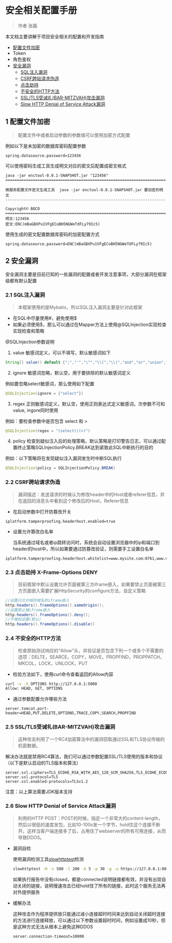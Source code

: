 # 安全相关配置手册

> 作者 张磊

本文档主要讲解于项目安全相关的配置和开发指南

- [配置文件加密](#user-content-1)
- Token
- 角色鉴权
- [安全漏洞](#user-content-2)
  - [SQL注入漏洞](#user-content-2.1)
  - [CSRF跨站请求伪造](#user-content-2.2)
  - [点击劫持](#user-content-2.2)
  - [不安全的HTTP方法](#user-content-2.4)
  - [SSL/TLS受诫礼(BAR-MITZVAH)攻击漏洞](#user-content-2.5)
  - [Slow HTTP Denial of Service Attack漏洞](#user-content-2.6)



## <a id="1">1</a> 配置文件加密
> 配置文件中或者启动参数的参数值可以使用加密方式配置

例如以下是未加密的数据库密码配置参数

```properties
spring.datasource.password=123456
```

可以使用密码生成工具生成明文对应的密文后配置成密文格式

```shell
java -jar enctool-0.0.1-SNAPSHOT.jar "123456" 
======================================================================  
微服务配置文件密文生成工具  java -jar enctool-0.0.1-SNAPSHOT.jar 要加密的明文 
----------------------------------------------------------------------         
Copyright© BOCO  
====================================================================== 
明文:123456 
密文:ENC(mBaGBXPu1VFgECoBH5NGWeTdFLy79Ic5)
```

使用生成的密文配置数据库密码的加密配置方式

```properties
spring.datasource.password=ENC(mBaGBXPu1VFgECoBH5NGWeTdFLy79Ic5)
```

## <a id="2">2</a> 安全漏洞

安全漏洞主要是目前已知的一些漏洞的配置或者开发注意事项，大部分漏洞在框架级都有默认配置

### <a id="2.1">2.1</a> SQL注入漏洞

> 本框架使用的是Mybatis，所以SQL注入漏洞主要是针对此框架

* 在SQL中尽量使用#，避免使用$
* 如果必须使用$，那么可以通过在Mapper方法上使用@SQLInjection实现检查实现检查和策略

@SQLInjection参数说明

1. value 敏感词定义，可以不填写，默认敏感词如下

```java
String[] value() default {";","'","\"","\\(","\\)","and","or","union","where","limit","select","delete","substr","group","by"};
```

2. ignore 敏感词忽略，默认空，用于要排除的默认敏感词定义

例如要忽略select敏感词，那么使用如下配置

```java
@SQLInjection(ignore = {"select"})
```
3. regex 正则敏感词定义，默认空，使用正则表达式定义敏感词，次参数不可和value, ingore同时使用

例如：要检查参数中是否包含 select 和 >

```java
@SQLInjection(regex = "(select)|(>)")
```

4. policy 检查到疑似注入后的处理策略，默认策略是打印警告日志，可以通过配置终止策略SQLInjectionPolicy.BREAK达到紧致此SQL中断执行的目的

例如：以下策略将在发现疑似注入漏洞发生时中断SQL执行

```java
@SQLInjection(policy = SQLInjectionPolicy.BREAK)
```
### <a id="2.2">2.2</a> CSRF跨站请求伪造

> 漏洞描述：发送请求的时候认为修改header中的Host或者referer信息，并在返回的消息头中看到这个修改后的Host，Referer信息

* 在启动参数中打开防篡改开关

```properties
iplatform.tamperproofing.headerhost.enabled=true
```

* 设置允许篡改白名单

  当系统通过域名或者ip跳转访问时，系统会自动设置浏览器中的ip和端口到header的host中，所以如果要通过防篡改验证，则需要手工设置白名单

```properties
iplatform.tamperproofing.headerhost.whitelist=www.mysite.com:8761,www.mysite.org:8761
```

### <a id="2.3">2.3</a> 点击劫持 X-Frame-Options DENY

> 目前框架中默认设置允许页面被第三方iframe嵌入，如果要禁止页面被第三方页面嵌入需要扩展HttpSecurity的configure方法，自定义策略

```java
//设置只允许相同域名的iframe嵌入
http.headers().frameOptions().sameOrigin();
//设置禁止被iframe嵌入    
http.headers().frameOptions().deny();
//不增加设置(默认)
http.headers().frameOptions().disable()  
```

### <a id="2.4">2.4</a> 不安全的HTTP方法

> 检查原始测试响应的“Allow”头，并验证是否包含下列一个或多个不需要的选项：DELTE，SEARCE，COPY，MOVE，PROPFIND，PROPPATCH，MKCOL，LOCK，UNLOCK，PUT

* 检验方法如下，使用curl命令查看返回的Allow内容

```bash
curl -v -X OPTIONS http://127.0.0.1:5000
Allow: HEAD, GET, OPTIONS
```

* 通过参数配置允许哪些方法

```properties
server.tomcat.port-header=HEAD,PUT,DELETE,OPTIONS,TRACE,COPY,SEARCH,PROPFIND
```

### <a id="2.5">2.5</a> SSL/TLS受诫礼(BAR-MITZVAH)攻击漏洞

> 这种攻击利用了一个RC4加密算法中的漏洞窃取通过SSL和TLS协议传输的机密数据。

解决办法就是禁用RC4算法，我们可以通过参数配置SSL/TLS使用的版本和协议（以下是默认启动的TLS版本和算法）

```properties
server.ssl.ciphers=TLS_ECDHE_RSA_WITH_AES_128_GCM_SHA256,TLS_ECDHE_ECDSA_WITH_AES_128_GCM_SHA256,TLS_ECDHE_RSA_WITH_AES_256_GCM_SHA384,TLS_ECDHE_ECDSA_WITH_AES_256_GCM_SHA384,TLS_ECDHE_RSA_WITH_AES_128_SHA256,TLS_ECDHE_ECDSA_WITH_AES_128_SHA256,TLS_ECDHE_RSA_WITH_AES_128_SHA,TLS_ECDHE_ECDSA_WITH_AES_128_SHA,TLS_ECDHE_RSA_WITH_AES_256_SHA384,TLS_ECDHE_ECDSA_WITH_AES_256_SHA384,TLS_ECDHE_RSA_WITH_AES_256_SHA,TLS_ECDHE_ECDSA_WITH_AES_256_SHA
server.ssl.protocol=TLS
server.ssl.enabled-protocols=TLSv1.2
```

注意：以上算法需要JDK版本支持

### <a id="2.7">2.6</a> Slow HTTP Denial of Service Attack漏洞

> 利用的HTTP POST：POST的时候，指定一个非常大的content-length，然后以很低的速度发包，比如10-100s发一个字节，hold住这个连接不断开。这样当客户端连接多了后，占用住了webserver的所有可用连接，从而导致DDOS。

* 漏洞自检

  使用漏洞检测工具[slowhttptest](<https://github.com/shekyan/slowhttptest>)检测

  ```bash
  slowhttptest -H -c 500 -l 200 -k 5 -p 30 -g -u https://127.0.0.1:8080/
  ```

  如果执行报告中没有closed，都是connected说明链接都有效，并没有出现自动关闭的链接，说明慢速攻击已经hold住了所有的链接，此时这个服务无法再对外提供服务

* 缓解办法

  这种攻击作为程序提供放只能通过减小连接超时时间来达到自动关闭超时连接的方法进行连接释放，可以通过以下参数设置超时时间，例如设置成10秒，但是这种方式无法从根本上避免这种DDOS

  ```properties
  server.connection-timeout=10000
  ```

  